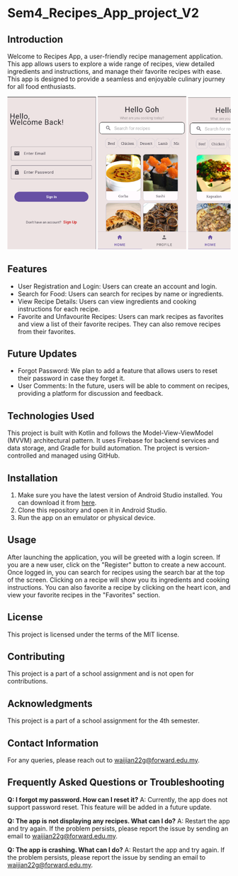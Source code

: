 # Sem4_Recipes_App_project_V2

## Introduction
Welcome to Recipes App, a user-friendly recipe management application. This app allows users to explore a wide range of recipes, view detailed ingredients and instructions, and manage their favorite recipes with ease. This app is designed to provide a seamless and enjoyable culinary journey for all food enthusiasts.

<div style="white-space: nowrap; overflow-x: auto;">
    <img src="./assets/login.png" alt="Login Page" style="width: 200px; height: auto; display: inline-block;">
    <img src="./assets/homepage.png" alt="Home Page" style="width: 200px; height: auto; display: inline-block;">
    <img src="./assets/categories.png" alt="Categories Page" style="width: 200px; height: auto; display: inline-block;">
    <img src="./assets/profile.png" alt="Profile Page" style="width: 200px; height: auto; display: inline-block;">
    <img src="./assets/recipe_details.png" alt="Recipe Details Page" style="width: 200px; height: auto; display: inline-block;">
</div>

## Features

- User Registration and Login: Users can create an account and login.
- Search for Food: Users can search for recipes by name or ingredients.
- View Recipe Details: Users can view ingredients and cooking instructions for each recipe.
- Favorite and Unfavourite Recipes: Users can mark recipes as favorites and view a list of their favorite recipes. They can also remove recipes from their favorites.

## Future Updates

- Forgot Password: We plan to add a feature that allows users to reset their password in case they forget it.
- User Comments: In the future, users will be able to comment on recipes, providing a platform for discussion and feedback.

## Technologies Used

This project is built with Kotlin and follows the Model-View-ViewModel (MVVM) architectural pattern. It uses Firebase for backend services and data storage, and Gradle for build automation. The project is version-controlled and managed using GitHub.

## Installation

1. Make sure you have the latest version of Android Studio installed. You can download it from [here](https://developer.android.com/studio).
2. Clone this repository and open it in Android Studio.
3. Run the app on an emulator or physical device.

## Usage

After launching the application, you will be greeted with a login screen. If you are a new user, click on the "Register" button to create a new account. Once logged in, you can search for recipes using the search bar at the top of the screen. Clicking on a recipe will show you its ingredients and cooking instructions. You can also favorite a recipe by clicking on the heart icon, and view your favorite recipes in the "Favorites" section.

## License

This project is licensed under the terms of the MIT license.

## Contributing

This project is a part of a school assignment and is not open for contributions.

## Acknowledgments

This project is a part of a school assignment for the 4th semester.

## Contact Information

For any queries, please reach out to [waijian22g@forward.edu.my](mailto:waijian22g@forward.edu.my).

## Frequently Asked Questions or Troubleshooting

**Q: I forgot my password. How can I reset it?**
A: Currently, the app does not support password reset. This feature will be added in a future update.

**Q: The app is not displaying any recipes. What can I do?**
A: Restart the app and try again. If the problem persists, please report the issue by sending an email to [waijian22g@forward.edu.my](mailto:waijian22g@forward.edu.my).

**Q: The app is crashing. What can I do?**
A: Restart the app and try again. If the problem persists, please report the issue by sending an email to [waijian22g@forward.edu.my](mailto:waijian22g@forward.edu.my).
